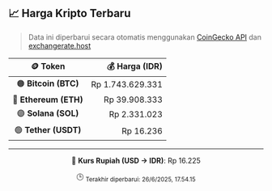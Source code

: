 

<!-- HARGA_KRIPTO -->
## 📈 Harga Kripto Terbaru

> Data ini diperbarui secara otomatis menggunakan [CoinGecko API](https://www.coingecko.com/) dan [exchangerate.host](https://exchangerate.host/)

<div align="center">

| 🪙 Token | 💰 Harga (IDR) |
|:------:|---------------:|
| 🟠 **Bitcoin (BTC)**   | Rp 1.743.629.331 |
| 🔵 **Ethereum (ETH)**  | Rp 39.908.333 |
| 🟣 **Solana (SOL)**    | Rp 2.331.023 |
| 🟢 **Tether (USDT)**   | Rp 16.236 |

---

💱 **Kurs Rupiah (USD → IDR)**: Rp 16.225

🕒 <sub>Terakhir diperbarui: 26/6/2025, 17.54.15</sub>

</div>
<!-- /HARGA_KRIPTO -->